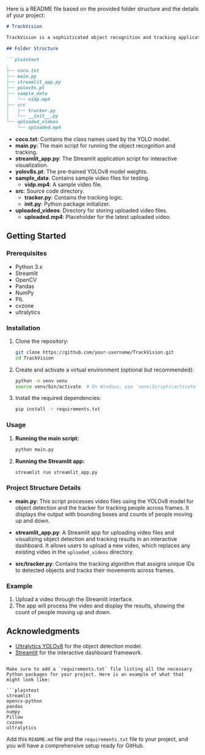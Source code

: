 Here is a README file based on the provided folder structure and the details of your project:

```markdown
# TrackVision

TrackVision is a sophisticated object recognition and tracking application that uses the YOLOv8 model to detect and track objects (specifically people) in video streams. The project includes a Streamlit dashboard for interactive visualization.

## Folder Structure

```plaintext
.
├── coco.txt
├── main.py
├── streamlit_app.py
├── yolov8s.pt
├── sample_data
│   └── vidp.mp4
├── src
│   ├── tracker.py
│   └── __init__.py
└── uploaded_videos
    └── uploaded.mp4
```

- **coco.txt**: Contains the class names used by the YOLO model.
- **main.py**: The main script for running the object recognition and tracking.
- **streamlit_app.py**: The Streamlit application script for interactive visualization.
- **yolov8s.pt**: The pre-trained YOLOv8 model weights.
- **sample_data**: Contains sample video files for testing.
  - **vidp.mp4**: A sample video file.
- **src**: Source code directory.
  - **tracker.py**: Contains the tracking logic.
  - **__init__.py**: Python package initializer.
- **uploaded_videos**: Directory for storing uploaded video files.
  - **uploaded.mp4**: Placeholder for the latest uploaded video.

## Getting Started

### Prerequisites

- Python 3.x
- Streamlit
- OpenCV
- Pandas
- NumPy
- PIL
- cvzone
- ultralytics

### Installation

1. Clone the repository:
   ```sh
   git clone https://github.com/your-username/TrackVision.git
   cd TrackVision
   ```

2. Create and activate a virtual environment (optional but recommended):
   ```sh
   python -m venv venv
   source venv/bin/activate  # On Windows, use `venv\Scripts\activate`
   ```

3. Install the required dependencies:
   ```sh
   pip install -r requirements.txt
   ```

### Usage

1. **Running the main script:**

   ```sh
   python main.py
   ```

2. **Running the Streamlit app:**

   ```sh
   streamlit run streamlit_app.py
   ```

### Project Structure Details

- **main.py**: This script processes video files using the YOLOv8 model for object detection and the tracker for tracking people across frames. It displays the output with bounding boxes and counts of people moving up and down.

- **streamlit_app.py**: A Streamlit app for uploading video files and visualizing object detection and tracking results in an interactive dashboard. It allows users to upload a new video, which replaces any existing video in the `uploaded_videos` directory.

- **src/tracker.py**: Contains the tracking algorithm that assigns unique IDs to detected objects and tracks their movements across frames.

### Example

1. Upload a video through the Streamlit interface.
2. The app will process the video and display the results, showing the count of people moving up and down.


## Acknowledgments

- [Ultralytics YOLOv8](https://github.com/ultralytics/yolov8) for the object detection model.
- [Streamlit](https://streamlit.io) for the interactive dashboard framework.

```

Make sure to add a `requirements.txt` file listing all the necessary Python packages for your project. Here is an example of what that might look like:

```plaintext
streamlit
opencv-python
pandas
numpy
Pillow
cvzone
ultralytics
```

Add this `README.md` file and the `requirements.txt` file to your project, and you will have a comprehensive setup ready for GitHub.